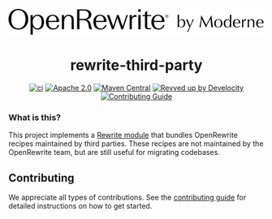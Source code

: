<p align="center">
  <a href="https://docs.openrewrite.org">
    <picture>
      <source media="(prefers-color-scheme: dark)" srcset="https://github.com/openrewrite/rewrite/raw/main/doc/logo-oss-dark.svg">
      <source media="(prefers-color-scheme: light)" srcset="https://github.com/openrewrite/rewrite/raw/main/doc/logo-oss-light.svg">
      <img alt="OpenRewrite Logo" src="https://github.com/openrewrite/rewrite/raw/main/doc/logo-oss-light.svg" width='600px'>
    </picture>
  </a>
</p>

<div align="center">
  <h1>rewrite-third-party</h1>
</div>

<div align="center">

<!-- Keep the gap above this line, otherwise they won't render correctly! -->
[![ci](https://github.com/openrewrite/rewrite-third-party/actions/workflows/ci.yml/badge.svg)](https://github.com/openrewrite/rewrite-third-party/actions/workflows/ci.yml)
[![Apache 2.0](https://img.shields.io/github/license/openrewrite/rewrite-third-party.svg)](https://www.apache.org/licenses/LICENSE-2.0)
[![Maven Central](https://img.shields.io/maven-central/v/org.openrewrite.recipe/rewrite-third-party.svg)](https://mvnrepository.com/artifact/org.openrewrite.recipe/rewrite-third-party)
[![Revved up by Develocity](https://img.shields.io/badge/Revved%20up%20by-Develocity-06A0CE?logo=Gradle&labelColor=02303A)](https://ge.openrewrite.org/scans)
[![Contributing Guide](https://img.shields.io/badge/Contributing-Guide-informational)](https://github.com/openrewrite/.github/blob/main/CONTRIBUTING.md)
</div>

### What is this?

This project implements a [Rewrite module](https://github.com/openrewrite/rewrite) that bundles OpenRewrite recipes maintained by third parties.
These recipes are not maintained by the OpenRewrite team, but are still useful for migrating codebases.

## Contributing

We appreciate all types of contributions. See the [contributing guide](https://github.com/openrewrite/.github/blob/main/CONTRIBUTING.md) for detailed instructions on how to get started.
